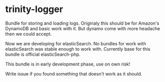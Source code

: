 # trinity-logger
Bundle for storing and loading logs.
Originaly this should be for Amazon's DynamoDB and basic work with it.
But dynamo come with more headache then we could accept.

Now we are developing for elasticSearch. No bundles for work with elasticSearch was stable enough to work with.
Currently base for this bundle is official elasticSearch-php.

This bundle is in early development phase, use on own risk!

Write issue if you found something that doesn't work as it should.
